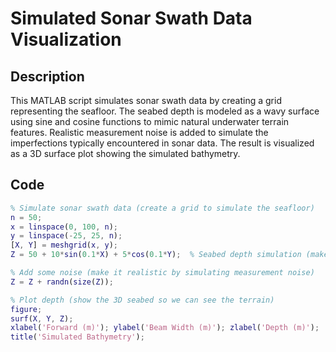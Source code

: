 # Simulated Sonar Swath Data Visualization

## Description
This MATLAB script simulates sonar swath data by creating a grid representing the seafloor. The seabed depth is modeled as a wavy surface using sine and cosine functions to mimic natural underwater terrain features. Realistic measurement noise is added to simulate the imperfections typically encountered in sonar data. The result is visualized as a 3D surface plot showing the simulated bathymetry.

## Code

```matlab
% Simulate sonar swath data (create a grid to simulate the seafloor)
n = 50;
x = linspace(0, 100, n);
y = linspace(-25, 25, n);
[X, Y] = meshgrid(x, y);
Z = 50 + 10*sin(0.1*X) + 5*cos(0.1*Y);  % Seabed depth simulation (make the seafloor wavy with sine/cosine)

% Add some noise (make it realistic by simulating measurement noise)
Z = Z + randn(size(Z));

% Plot depth (show the 3D seabed so we can see the terrain)
figure;
surf(X, Y, Z);
xlabel('Forward (m)'); ylabel('Beam Width (m)'); zlabel('Depth (m)');
title('Simulated Bathymetry');
